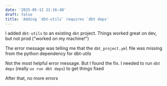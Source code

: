 ```yaml
---
date: '2025-05-12 21:16:48'
draft: false
title: 'Adding `dbt-utils` requires `dbt deps'
---
```


I added `dbt-utils` to an existing `dbt` project. Things worked great on dev, but not prod ("worked on my machine!")

The error message was telling me that the `dbt_project.yml` file was missing from the python dependency for dbt-utils

Not the most helpful error message. But I found the fix. I needed to run `dbt deps` (really `uv run dbt deps`) to get things fixed

After that, no more errors
